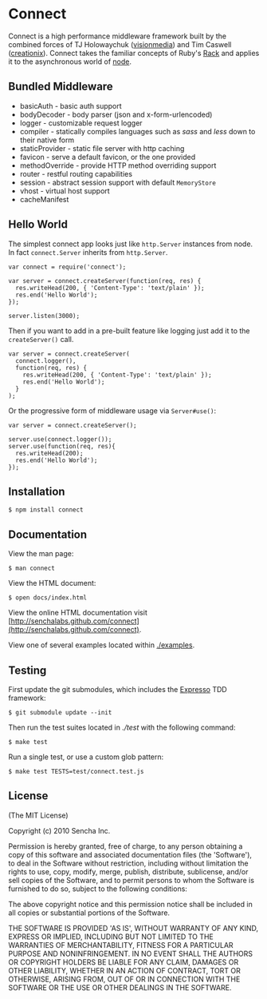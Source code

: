 # Connect

Connect is a high performance middleware framework built by the combined forces of TJ Holowaychuk ([visionmedia][]) and Tim Caswell ([creationix][]). Connect takes the familiar concepts of Ruby's [Rack](http://rack.rubyforge.org/) and applies it to the asynchronous world of [node](http://nodejs.org).

## Bundled Middleware

  * basicAuth - basic auth support
  * bodyDecoder - body parser (json and x-form-urlencoded)
  * logger - customizable request logger
  * compiler - statically compiles languages such as _sass_ and _less_ down to their native form
  * staticProvider - static file server with http caching
  * favicon - serve a default favicon, or the one provided
  * methodOverride - provide HTTP method overriding support
  * router - restful routing capabilities
  * session - abstract session support with default `MemoryStore`
  * vhost - virtual host support
  * cacheManifest

## Hello World

The simplest connect app looks just like `http.Server` instances from node.  In fact `connect.Server` inherits from `http.Server`.

    var connect = require('connect');

    var server = connect.createServer(function(req, res) {
      res.writeHead(200, { 'Content-Type': 'text/plain' });
      res.end('Hello World');
    });

    server.listen(3000);

Then if you want to add in a pre-built feature like logging just add it to the `createServer()` call.

    var server = connect.createServer(
      connect.logger(),
      function(req, res) {
        res.writeHead(200, { 'Content-Type': 'text/plain' });
        res.end('Hello World');
      }
    );

Or the progressive form of middleware usage via `Server#use()`:

    var server = connect.createServer();

    server.use(connect.logger());
    server.use(function(req, res){
      res.writeHead(200);
      res.end('Hello World');
    });

## Installation

    $ npm install connect

## Documentation

View the man page:

    $ man connect

View the HTML document:

    $ open docs/index.html

View the online HTML documentation visit [http://senchalabs.github.com/connect](http://senchalabs.github.com/connect).

View one of several examples located within [./examples](http://github.com/senchalabs/connect/tree/master/examples/).

## Testing

First update the git submodules, which includes
the [Expresso](http://github.com/visionmedia/expresso) TDD
framework:

    $ git submodule update --init

Then run the test suites located in _./test_ with the following command:

    $ make test

Run a single test, or use a custom glob pattern:

    $ make test TESTS=test/connect.test.js

[creationix]: http://github.com/creationix
[visionmedia]: http://github.com/visionmedia
[Sencha]: http://www.sencha.com/
[Rack]: http://rack.rubyforge.org/
[Node.JS]: http://nodejs.org/

## License

(The MIT License)

Copyright (c) 2010 Sencha Inc.

Permission is hereby granted, free of charge, to any person obtaining
a copy of this software and associated documentation files (the
'Software'), to deal in the Software without restriction, including
without limitation the rights to use, copy, modify, merge, publish,
distribute, sublicense, and/or sell copies of the Software, and to
permit persons to whom the Software is furnished to do so, subject to
the following conditions:

The above copyright notice and this permission notice shall be
included in all copies or substantial portions of the Software.

THE SOFTWARE IS PROVIDED 'AS IS', WITHOUT WARRANTY OF ANY KIND,
EXPRESS OR IMPLIED, INCLUDING BUT NOT LIMITED TO THE WARRANTIES OF
MERCHANTABILITY, FITNESS FOR A PARTICULAR PURPOSE AND NONINFRINGEMENT.
IN NO EVENT SHALL THE AUTHORS OR COPYRIGHT HOLDERS BE LIABLE FOR ANY
CLAIM, DAMAGES OR OTHER LIABILITY, WHETHER IN AN ACTION OF CONTRACT,
TORT OR OTHERWISE, ARISING FROM, OUT OF OR IN CONNECTION WITH THE
SOFTWARE OR THE USE OR OTHER DEALINGS IN THE SOFTWARE.